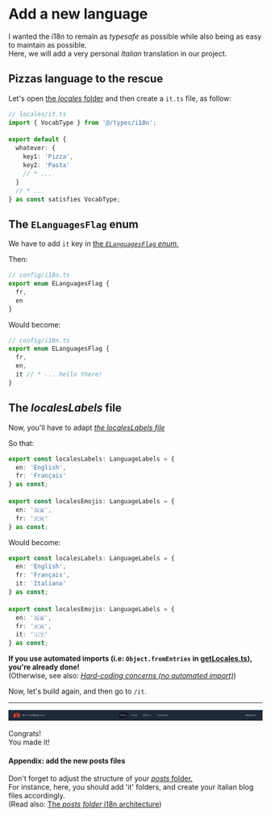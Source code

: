 # Add a new language

I wanted the i18n to remain as _typesafe_ as possible while also being as easy to maintain as possible.  
Here, we will add a very personal _Italian_ translation in our project.

## Pizzas language to the rescue

Let's open [the _locales_ folder](/src/i18n/locales) and then create a `it.ts` file, as follow:

```ts
// locales/it.ts
import { VocabType } from '@/types/i18n';

export default {
  whatever: {
    key1: 'Pizza',
    key2: 'Pasta'
    // * ...
  }
  // * ...
} as const satisfies VocabType;
```

## The `ELanguagesFlag` enum

We have to add `it` key in [the _`ELanguagesFlag` enum_.](/interop/config/i18n.ts)

Then:

```ts
// config/i18n.ts
export enum ELanguagesFlag {
  fr,
  en
}
```

Would become:

```ts
// config/i18n.ts
export enum ELanguagesFlag {
  fr,
  en,
  it // * ... hello there!
}
```

## The _localesLabels_ file

Now, you'll have to adapt [_the localesLabels file_](/src/i18n/localesLabels.ts)

So that:

```ts
export const localesLabels: LanguageLabels = {
  en: 'English',
  fr: 'Français'
} as const;

export const localesEmojis: LanguageLabels = {
  en: '🇬🇧',
  fr: '🇫🇷'
} as const;
```

Would become:

```ts
export const localesLabels: LanguageLabels = {
  en: 'English',
  fr: 'Français',
  it: 'Italiano'
} as const;

export const localesEmojis: LanguageLabels = {
  en: '🇬🇧',
  fr: '🇫🇷',
  it: '🇮🇹'
} as const;
```

**If you use automated imports (i.e: `Object.fromEntries` in [getLocales.ts](/src/i18n/getLocales.ts)), you're already done!**  
(Otherwise, see also: [_Hard-coding concerns (no automated import)_](./01.static-analyzer.md#hard-coding-concerns-no-automated-import))

Now, let's build again, and then go to `/it`.

---

<p align="center"><img src="./Assets/03.add-new-language/updated-navbar-it.png" alt="Updated navbar (it)"/></p>

Congrats!  
You made it!

#### Appendix: add the new posts files

Don't forget to adjust the structure of your [_posts_ folder.](/posts/)  
For instance, here, you should add 'it' folders, and create your italian blog files accordingly.  
(Read also: [The _posts folder_ i18n architecture](/doc/blog/02.add-new-blog-category.md#the-posts-folder-i18n-architecture))
